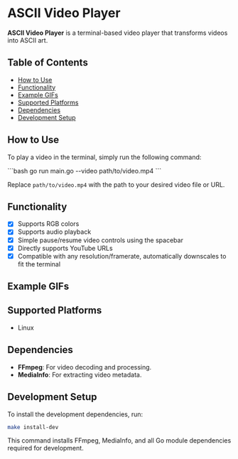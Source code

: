 # ASCII Video Player
**ASCII Video Player** is a terminal-based video player that transforms videos into ASCII art.

## Table of Contents

- [How to Use](#how-to-use)
- [Functionality](#functionality)
- [Example GIFs](#example-gifs)
- [Supported Platforms](#supported-platforms)
- [Dependencies](#dependencies)
- [Development Setup](#development-setup)

## How to Use

To play a video in the terminal, simply run the following command:

\```bash
go run main.go --video path/to/video.mp4
\```

Replace `path/to/video.mp4` with the path to your desired video file or URL.

## Functionality

- [x] Supports RGB colors
- [x] Supports audio playback
- [x] Simple pause/resume video controls using the spacebar
- [x] Directly supports YouTube URLs
- [x] Compatible with any resolution/framerate, automatically downscales to fit the terminal

## Example GIFs

## Supported Platforms
- Linux

## Dependencies

- **FFmpeg**: For video decoding and processing.
- **MediaInfo**: For extracting video metadata.

## Development Setup

To install the development dependencies, run:

```bash
make install-dev
```

This command installs FFmpeg, MediaInfo, and all Go module dependencies required for development.

